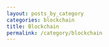 ```yaml
---
layout: posts_by_category
categories: blockchain
title: Blockchain
permalink: /category/blockchain
---
```

